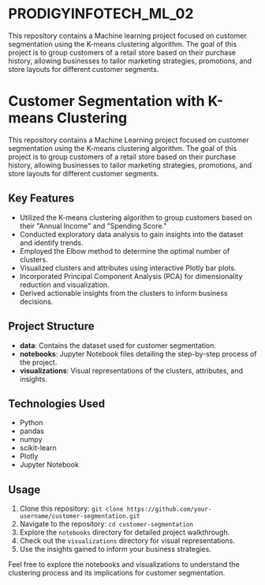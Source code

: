 # PRODIGYINFOTECH_ML_02
This repository contains a Machine learning project focused on customer segmentation using the K-means clustering algorithm. The goal of this project is to group customers of a retail store based on their purchase history, allowing businesses to tailor marketing strategies, promotions, and store layouts for different customer segments.

# Customer Segmentation with K-means Clustering

This repository contains a Machine Learning project focused on customer segmentation using the K-means clustering algorithm. The goal of this project is to group customers of a retail store based on their purchase history, allowing businesses to tailor marketing strategies, promotions, and store layouts for different customer segments.

## Key Features

- Utilized the K-means clustering algorithm to group customers based on their "Annual Income" and "Spending Score."
- Conducted exploratory data analysis to gain insights into the dataset and identify trends.
- Employed the Elbow method to determine the optimal number of clusters.
- Visualized clusters and attributes using interactive Plotly bar plots.
- Incorporated Principal Component Analysis (PCA) for dimensionality reduction and visualization.
- Derived actionable insights from the clusters to inform business decisions.

## Project Structure

- **data**: Contains the dataset used for customer segmentation.
- **notebooks**: Jupyter Notebook files detailing the step-by-step process of the project.
- **visualizations**: Visual representations of the clusters, attributes, and insights.

## Technologies Used

- Python
- pandas
- numpy
- scikit-learn
- Plotly
- Jupyter Notebook

## Usage

1. Clone this repository: `git clone https://github.com/your-username/customer-segmentation.git`
2. Navigate to the repository: `cd customer-segmentation`
3. Explore the `notebooks` directory for detailed project walkthrough.
4. Check out the `visualizations` directory for visual representations.
5. Use the insights gained to inform your business strategies.


Feel free to explore the notebooks and visualizations to understand the clustering process and its implications for customer segmentation.
